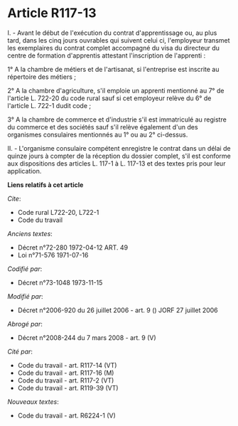 # Article R117-13

I. - Avant le début de l'exécution du contrat d'apprentissage ou, au plus tard, dans les cinq jours ouvrables qui suivent
celui ci, l'employeur transmet les exemplaires du contrat complet accompagné du visa du directeur du centre de formation
d'apprentis attestant l'inscription de l'apprenti :

1° A la chambre de métiers et de l'artisanat, si l'entreprise est inscrite au répertoire des métiers ;

2° A la chambre d'agriculture, s'il emploie un apprenti mentionné au 7° de l'article L. 722-20 du code rural sauf si cet
employeur relève du 6° de l'article L. 722-1 dudit code ;

3° A la chambre de commerce et d'industrie s'il est immatriculé au registre du commerce et des sociétés sauf s'il relève
également d'un des organismes consulaires mentionnés au 1° ou au 2° ci-dessus.

II. - L'organisme consulaire compétent enregistre le contrat dans un délai de quinze jours à compter de la réception du
dossier complet, s'il est conforme aux dispositions des articles L. 117-1 à L. 117-13 et des textes pris pour leur
application.

**Liens relatifs à cet article**

_Cite_:

  - Code rural L722-20, L722-1
  - Code du travail

_Anciens textes_:

  - Décret n°72-280 1972-04-12 ART. 49
  - Loi n°71-576 1971-07-16

_Codifié par_:

  - Décret n°73-1048 1973-11-15

_Modifié par_:

  - Décret n°2006-920 du 26 juillet 2006 - art. 9 () JORF 27 juillet 2006

_Abrogé par_:

  - Décret n°2008-244 du 7 mars 2008 - art. 9 (V)

_Cité par_:

  - Code du travail - art. R117-14 (VT)
  - Code du travail - art. R117-16 (M)
  - Code du travail - art. R117-2 (VT)
  - Code du travail - art. R119-39 (VT)

_Nouveaux textes_:

  - Code du travail - art. R6224-1 (V)
